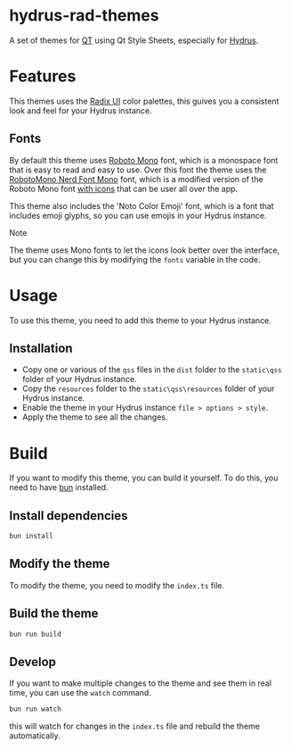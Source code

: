 # hydrus-rad-themes

A set of themes for [QT](https://www.qt.io/) using Qt Style Sheets, especially for [Hydrus](https://github.com/hydrusnetwork/hydrus).

# Features

This themes uses the [Radix UI](https://www.radix-ui.com/colors) color palettes, this guives you a consistent look and feel for your Hydrus instance.

## Fonts

By default this theme uses [Roboto Mono](https://fonts.google.com/specimen/Roboto+Mono) font, which is a monospace font that is easy to read and easy to use. Over this font the theme uses the [RobotoMono Nerd Font Mono](https://www.nerdfonts.com/font-downloads) font, which is a modified version of the Roboto Mono font [with icons](https://www.nerdfonts.com/cheat-sheet) that can be user all over the app.

This theme also includes the 'Noto Color Emoji' font, which is a font that includes emoji glyphs, so you can use emojis in your Hydrus instance.

> [!NOTE]
> The theme uses Mono fonts to let the icons look better over the interface, but you can change this by modifying the `fonts` variable in the code.

# Usage

To use this theme, you need to add this theme to your Hydrus instance.

## Installation

- Copy one or various of the `qss` files in the `dist` folder to the `static\qss` folder of your Hydrus instance.
- Copy the `resources` folder to the `static\qss\resources` folder of your Hydrus instance.
- Enable the theme in your Hydrus instance `file > options > style`.
- Apply the theme to see all the changes.

# Build

If you want to modify this theme, you can build it yourself. To do this, you need to have [bun](https://bun.sh/) installed.

## Install dependencies

```bash
bun install
```

## Modify the theme

To modify the theme, you need to modify the `index.ts` file.

## Build the theme

```bash
bun run build
```

## Develop

If you want to make multiple changes to the theme and see them in real time, you can use the `watch` command.

```bash
bun run watch
```

this will watch for changes in the `index.ts` file and rebuild the theme automatically.
